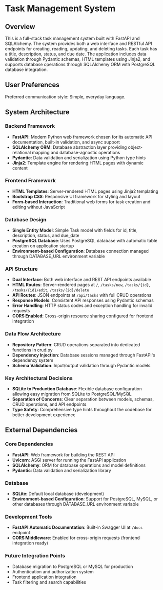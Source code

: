 # Task Management System

## Overview

This is a full-stack task management system built with FastAPI and SQLAlchemy. The system provides both a web interface and RESTful API endpoints for creating, reading, updating, and deleting tasks. Each task has a title, description, status, and due date. The application includes data validation through Pydantic schemas, HTML templates using Jinja2, and supports database operations through SQLAlchemy ORM with PostgreSQL database integration.

## User Preferences

Preferred communication style: Simple, everyday language.

## System Architecture

### Backend Framework
- **FastAPI**: Modern Python web framework chosen for its automatic API documentation, built-in validation, and async support
- **SQLAlchemy ORM**: Database abstraction layer providing object-relational mapping and database-agnostic operations
- **Pydantic**: Data validation and serialization using Python type hints
- **Jinja2**: Template engine for rendering HTML pages with dynamic content

### Frontend Framework
- **HTML Templates**: Server-rendered HTML pages using Jinja2 templating
- **Bootstrap CSS**: Responsive UI framework for styling and layout
- **Form-based Interaction**: Traditional web forms for task creation and editing without JavaScript

### Database Design
- **Single Entity Model**: Simple Task model with fields for id, title, description, status, and due_date
- **PostgreSQL Database**: Uses PostgreSQL database with automatic table creation on application startup
- **Environment-based Configuration**: Database connection managed through DATABASE_URL environment variable

### API Structure
- **Dual Interface**: Both web interface and REST API endpoints available
- **HTML Routes**: Server-rendered pages at `/`, `/tasks/new`, `/tasks/{id}`, `/tasks/{id}/edit`, `/tasks/{id}/delete`
- **API Routes**: JSON endpoints at `/api/tasks` with full CRUD operations
- **Response Models**: Consistent API responses using Pydantic schemas
- **Error Handling**: HTTP status codes and exception handling for invalid requests
- **CORS Enabled**: Cross-origin resource sharing configured for frontend integration

### Data Flow Architecture
- **Repository Pattern**: CRUD operations separated into dedicated functions in crud.py
- **Dependency Injection**: Database sessions managed through FastAPI's dependency system
- **Schema Validation**: Input/output validation through Pydantic models

### Key Architectural Decisions
- **SQLite to Production Database**: Flexible database configuration allowing easy migration from SQLite to PostgreSQL/MySQL
- **Separation of Concerns**: Clear separation between models, schemas, CRUD operations, and API endpoints
- **Type Safety**: Comprehensive type hints throughout the codebase for better development experience

## External Dependencies

### Core Dependencies
- **FastAPI**: Web framework for building the REST API
- **Uvicorn**: ASGI server for running the FastAPI application
- **SQLAlchemy**: ORM for database operations and model definitions
- **Pydantic**: Data validation and serialization library

### Database
- **SQLite**: Default local database (development)
- **Environment-based Configuration**: Support for PostgreSQL, MySQL, or other databases through DATABASE_URL environment variable

### Development Tools
- **FastAPI Automatic Documentation**: Built-in Swagger UI at `/docs` endpoint
- **CORS Middleware**: Enabled for cross-origin requests (frontend integration ready)

### Future Integration Points
- Database migration to PostgreSQL or MySQL for production
- Authentication and authorization system
- Frontend application integration
- Task filtering and search capabilities